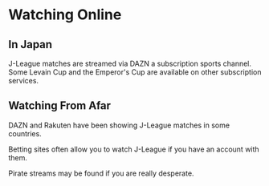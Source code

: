 # Watching Online

## In Japan

J-League matches are streamed via DAZN a subscription sports channel. Some Levain Cup and the Emperor's Cup are available on other subscription services.

## Watching From Afar

DAZN and Rakuten have been showing J-League matches in some countries.

Betting sites often allow you to watch J-League if you have an account with them.

Pirate streams may be found if you are really desperate.
